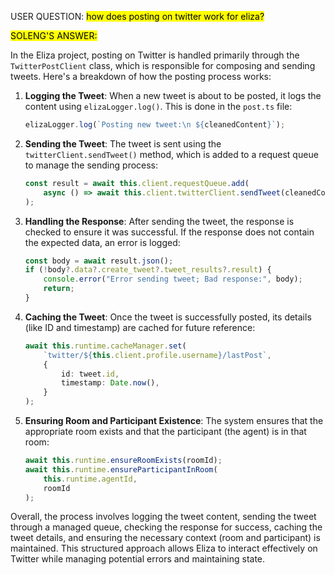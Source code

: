 USER QUESTION: <mark>how does posting on twitter work for eliza?</mark>

<mark>SOLENG'S ANSWER:</mark>

In the Eliza project, posting on Twitter is handled primarily through the `TwitterPostClient` class, which is responsible for composing and sending tweets. Here's a breakdown of how the posting process works:

1. **Logging the Tweet**: When a new tweet is about to be posted, it logs the content using `elizaLogger.log()`. This is done in the `post.ts` file:
   ```typescript
   elizaLogger.log(`Posting new tweet:\n ${cleanedContent}`);
   ```

2. **Sending the Tweet**: The tweet is sent using the `twitterClient.sendTweet()` method, which is added to a request queue to manage the sending process:
   ```typescript
   const result = await this.client.requestQueue.add(
       async () => await this.client.twitterClient.sendTweet(cleanedContent)
   );
   ```

3. **Handling the Response**: After sending the tweet, the response is checked to ensure it was successful. If the response does not contain the expected data, an error is logged:
   ```typescript
   const body = await result.json();
   if (!body?.data?.create_tweet?.tweet_results?.result) {
       console.error("Error sending tweet; Bad response:", body);
       return;
   }
   ```

4. **Caching the Tweet**: Once the tweet is successfully posted, its details (like ID and timestamp) are cached for future reference:
   ```typescript
   await this.runtime.cacheManager.set(
       `twitter/${this.client.profile.username}/lastPost`,
       {
           id: tweet.id,
           timestamp: Date.now(),
       }
   );
   ```

5. **Ensuring Room and Participant Existence**: The system ensures that the appropriate room exists and that the participant (the agent) is in that room:
   ```typescript
   await this.runtime.ensureRoomExists(roomId);
   await this.runtime.ensureParticipantInRoom(
       this.runtime.agentId,
       roomId
   );
   ```

Overall, the process involves logging the tweet content, sending the tweet through a managed queue, checking the response for success, caching the tweet details, and ensuring the necessary context (room and participant) is maintained. This structured approach allows Eliza to interact effectively on Twitter while managing potential errors and maintaining state.